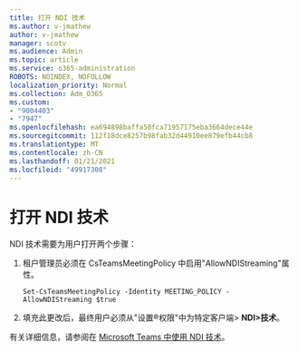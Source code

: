 ```yaml
---
title: 打开 NDI 技术
ms.author: v-jmathew
author: v-jmathew
manager: scotv
ms.audience: Admin
ms.topic: article
ms.service: o365-administration
ROBOTS: NOINDEX, NOFOLLOW
localization_priority: Normal
ms.collection: Adm_O365
ms.custom:
- "9004403"
- "7947"
ms.openlocfilehash: ea694898baffa50fca71957175eba3664dece44e
ms.sourcegitcommit: 112f18dce8257b98fab32d44910ee879efb44cb8
ms.translationtype: MT
ms.contentlocale: zh-CN
ms.lasthandoff: 01/21/2021
ms.locfileid: "49917308"
---
```

# <a name="turn-on-ndi-technology"></a>打开 NDI 技术

NDI 技术需要为用户打开两个步骤：

1. 租户管理员必须在 CsTeamsMeetingPolicy 中启用"AllowNDIStreaming"属性。

    `Set-CsTeamsMeetingPolicy -Identity MEETING_POLICY -AllowNDIStreaming $true`

2. 填充此更改后，最终用户必须从"设置®权限"中为特定客户端> **NDI>技术**。

有关详细信息，请参阅在 [Microsoft Teams 中使用 NDI 技术](https://docs.microsoft.com/microsoftteams/use-ndi-in-meetings)。

